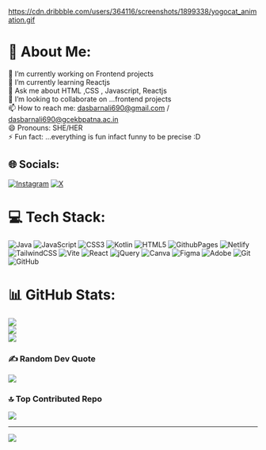 https://cdn.dribbble.com/users/364116/screenshots/1899338/yogocat_animation.gif

# 💫 About Me:
🔭 I’m currently working on Frontend projects<br>
🌱 I’m currently learning Reactjs<br>
💬 Ask me about HTML ,CSS , Javascript, Reactjs<br>
👯 I’m looking to collaborate on ...frontend projects<br>
📫 How to reach me: dasbarnali690@gmail.com / dasbarnali690@gcekbpatna.ac.in<br>
😄 Pronouns: SHE/HER <br>
⚡ Fun fact: ...everything is fun infact funny to be precise :D <br>

## 🌐 Socials:
[![Instagram](https://img.shields.io/badge/Instagram-%23E4405F.svg?logo=Instagram&logoColor=white)](https://instagram.com/barnalixd) [![X](https://img.shields.io/badge/X-black.svg?logo=X&logoColor=white)](https://x.com/barnalixd) 

# 💻 Tech Stack:
![Java](https://img.shields.io/badge/java-%23ED8B00.svg?style=plastic&logo=openjdk&logoColor=white) ![JavaScript](https://img.shields.io/badge/javascript-%23323330.svg?style=plastic&logo=javascript&logoColor=%23F7DF1E) ![CSS3](https://img.shields.io/badge/css3-%231572B6.svg?style=plastic&logo=css3&logoColor=white) ![Kotlin](https://img.shields.io/badge/kotlin-%237F52FF.svg?style=plastic&logo=kotlin&logoColor=white) ![HTML5](https://img.shields.io/badge/html5-%23E34F26.svg?style=plastic&logo=html5&logoColor=white) ![GithubPages](https://img.shields.io/badge/github%20pages-121013?style=plastic&logo=github&logoColor=white) ![Netlify](https://img.shields.io/badge/netlify-%23000000.svg?style=plastic&logo=netlify&logoColor=#00C7B7) ![TailwindCSS](https://img.shields.io/badge/tailwindcss-%2338B2AC.svg?style=plastic&logo=tailwind-css&logoColor=white) ![Vite](https://img.shields.io/badge/vite-%23646CFF.svg?style=plastic&logo=vite&logoColor=white) ![React](https://img.shields.io/badge/react-%2320232a.svg?style=plastic&logo=react&logoColor=%2361DAFB) ![jQuery](https://img.shields.io/badge/jquery-%230769AD.svg?style=plastic&logo=jquery&logoColor=white) ![Canva](https://img.shields.io/badge/Canva-%2300C4CC.svg?style=plastic&logo=Canva&logoColor=white) ![Figma](https://img.shields.io/badge/figma-%23F24E1E.svg?style=plastic&logo=figma&logoColor=white) ![Adobe](https://img.shields.io/badge/adobe-%23FF0000.svg?style=plastic&logo=adobe&logoColor=white) ![Git](https://img.shields.io/badge/git-%23F05033.svg?style=plastic&logo=git&logoColor=white) ![GitHub](https://img.shields.io/badge/github-%23121011.svg?style=plastic&logo=github&logoColor=white)
# 📊 GitHub Stats:
![](https://github-readme-stats.vercel.app/api?username=barnalixd&theme=dracula&hide_border=true&include_all_commits=true&count_private=true)<br/>
![](https://github-readme-streak-stats.herokuapp.com/?user=barnalixd&theme=dracula&hide_border=true)<br/>
![](https://github-readme-stats.vercel.app/api/top-langs/?username=barnalixd&theme=dracula&hide_border=true&include_all_commits=true&count_private=true&layout=compact)

### ✍️ Random Dev Quote
![](https://quotes-github-readme.vercel.app/api?type=vetical&theme=dark)

### 🔝 Top Contributed Repo
![](https://github-contributor-stats.vercel.app/api?username=barnalixd&limit=5&theme=dracula&combine_all_yearly_contributions=true)

---
[![](https://visitcount.itsvg.in/api?id=barnalixd&icon=9&color=10)](https://visitcount.itsvg.in)

<!-- Proudly created with GPRM ( https://gprm.itsvg.in ) -->







  
